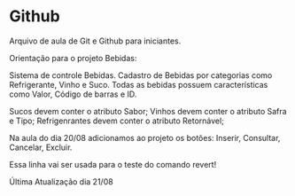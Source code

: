 # Github

Arquivo de aula de Git e Github para iniciantes.

Orientação para o projeto Bebidas:

Sistema de controle Bebidas.
Cadastro de Bebidas por categorias como Refrigerante, Vinho e Suco.
Todas as bebidas possuem características como Valor, Código de barras e ID.

Sucos devem conter o atributo Sabor;
Vinhos devem conter o atributo Safra e Tipo;
Refrigenrantes devem conter o atributo Retornável;

Na aula do dia 20/08 adicionamos ao projeto os botões:
Inserir, Consultar, Cancelar, Excluir.

Essa linha vai ser usada para o teste do comando revert!

Última Atualização dia 21/08
